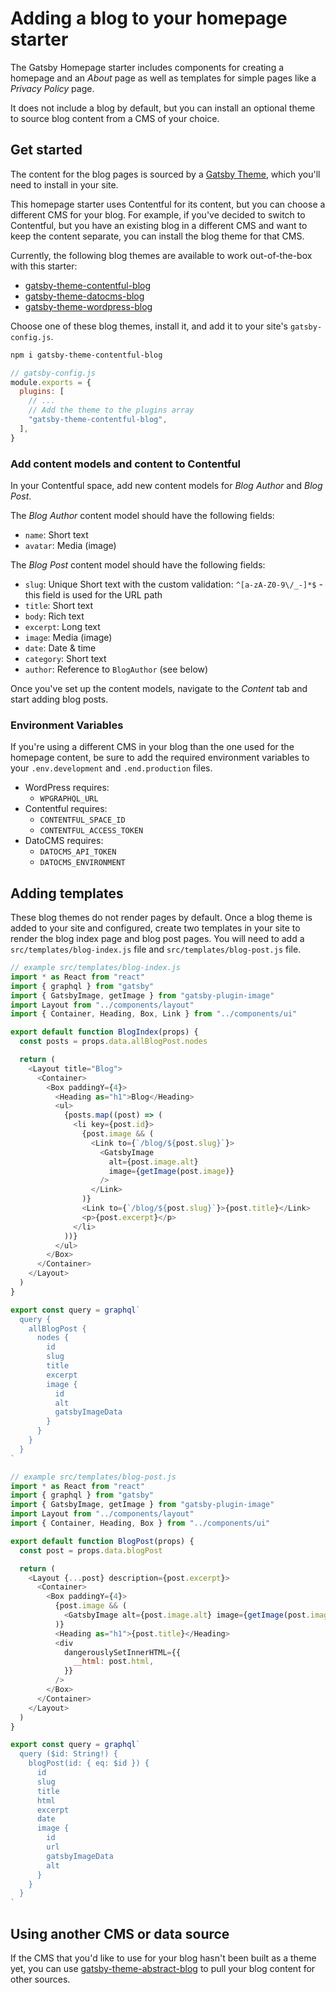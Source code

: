 # Adding a blog to your homepage starter

The Gatsby Homepage starter includes components for creating a homepage and an _About_ page as well as templates for
simple pages like a _Privacy Policy_ page.

It does not include a blog by default, but you can install an optional theme to source blog content from a CMS of your
choice.

## Get started

The content for the blog pages is sourced by a [Gatsby Theme][], which you'll need to install in your site.

[gatsby theme]: https://www.gatsbyjs.com/docs/themes/

This homepage starter uses Contentful for its content, but you can choose a different CMS for your blog.
For example, if you've decided to switch to Contentful, but you have an existing blog in a different CMS and want to
keep the content separate, you can install the blog theme for that CMS.

Currently, the following blog themes are available to work out-of-the-box with this starter:

- [gatsby-theme-contentful-blog][]
- [gatsby-theme-datocms-blog][]
- [gatsby-theme-wordpress-blog][]

Choose one of these blog themes, install it, and add it to your site's `gatsby-config.js`.

```sh name
npm i gatsby-theme-contentful-blog
```

```js name
// gatsby-config.js
module.exports = {
  plugins: [
    // ...
    // Add the theme to the plugins array
    "gatsby-theme-contentful-blog",
  ],
}
```

### Add content models and content to Contentful

In your Contentful space, add new content models for _Blog Author_ and _Blog Post_.

The _Blog Author_ content model should have the following fields:

- `name`: Short text
- `avatar`: Media (image)

The _Blog Post_ content model should have the following fields:

- `slug`: Unique Short text with the custom validation: `^[a-zA-Z0-9\/_-]*$` - this field is used for the URL path
- `title`: Short text
- `body`: Rich text
- `excerpt`: Long text
- `image`: Media (image)
- `date`: Date & time
- `category`: Short text
- `author`: Reference to `BlogAuthor` (see below)

Once you've set up the content models, navigate to the _Content_ tab and start adding blog posts.

### Environment Variables

If you're using a different CMS in your blog than the one used for the homepage content, be sure to add the required
environment variables to your `.env.development` and `.end.production` files.

- WordPress requires:
  - `WPGRAPHQL_URL`
- Contentful requires:
  - `CONTENTFUL_SPACE_ID`
  - `CONTENTFUL_ACCESS_TOKEN`
- DatoCMS requires:
  - `DATOCMS_API_TOKEN`
  - `DATOCMS_ENVIRONMENT`

## Adding templates

These blog themes do not render pages by default. Once a blog theme is added to your site and configured, create two
templates in your site to render the blog index page and blog post pages. You will need to add
a `src/templates/blog-index.js` file and `src/templates/blog-post.js` file.

```js
// example src/templates/blog-index.js
import * as React from "react"
import { graphql } from "gatsby"
import { GatsbyImage, getImage } from "gatsby-plugin-image"
import Layout from "../components/layout"
import { Container, Heading, Box, Link } from "../components/ui"

export default function BlogIndex(props) {
  const posts = props.data.allBlogPost.nodes

  return (
    <Layout title="Blog">
      <Container>
        <Box paddingY={4}>
          <Heading as="h1">Blog</Heading>
          <ul>
            {posts.map((post) => (
              <li key={post.id}>
                {post.image && (
                  <Link to={`/blog/${post.slug}`}>
                    <GatsbyImage
                      alt={post.image.alt}
                      image={getImage(post.image)}
                    />
                  </Link>
                )}
                <Link to={`/blog/${post.slug}`}>{post.title}</Link>
                <p>{post.excerpt}</p>
              </li>
            ))}
          </ul>
        </Box>
      </Container>
    </Layout>
  )
}

export const query = graphql`
  query {
    allBlogPost {
      nodes {
        id
        slug
        title
        excerpt
        image {
          id
          alt
          gatsbyImageData
        }
      }
    }
  }
`
```

```js
// example src/templates/blog-post.js
import * as React from "react"
import { graphql } from "gatsby"
import { GatsbyImage, getImage } from "gatsby-plugin-image"
import Layout from "../components/layout"
import { Container, Heading, Box } from "../components/ui"

export default function BlogPost(props) {
  const post = props.data.blogPost

  return (
    <Layout {...post} description={post.excerpt}>
      <Container>
        <Box paddingY={4}>
          {post.image && (
            <GatsbyImage alt={post.image.alt} image={getImage(post.image)} />
          )}
          <Heading as="h1">{post.title}</Heading>
          <div
            dangerouslySetInnerHTML={{
              __html: post.html,
            }}
          />
        </Box>
      </Container>
    </Layout>
  )
}

export const query = graphql`
  query ($id: String!) {
    blogPost(id: { eq: $id }) {
      id
      slug
      title
      html
      excerpt
      date
      image {
        id
        url
        gatsbyImageData
        alt
      }
    }
  }
`
```

## Using another CMS or data source

If the CMS that you'd like to use for your blog hasn't been built as a theme yet, you can
use [gatsby-theme-abstract-blog][] to pull your blog content for other sources.

<!-- TODO: check links after publishing -->

[gatsby-theme-abstract-blog]: https://github.com/gatsbyjs/homepage-starters/tree/main/themes/gatsby-theme-abstract-blog

[gatsby-theme-contentful-blog]: https://github.com/gatsbyjs/homepage-starters/tree/main/themes/gatsby-theme-contentful-blog

[gatsby-theme-datocms-blog]: https://github.com/gatsbyjs/homepage-starters/tree/main/themes/gatsby-theme-datocms-blog

[gatsby-theme-wordpress-blog]: https://github.com/gatsbyjs/homepage-starters/tree/main/themes/gatsby-theme-wordpress-blog
